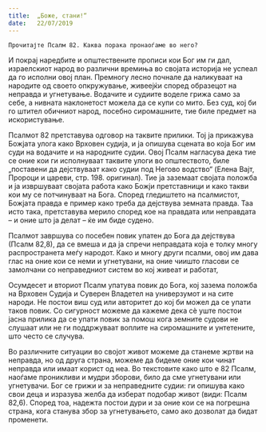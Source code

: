 ```yaml
---
title:  „Боже, стани!“
date:   22/07/2019
---
```


`Прочитајте Псалм 82. Каква порака пронаоѓаме во него?`

И покрај наредбите и општествените прописи кои Бог им ги дал, израелскиот народ во различни времиња во својата историја не успеал да го исполни овој план. Премногу лесно почнале да наликуваат на народите од своето опкружување, живеејќи според образецот на неправда и угнетување. Водачите и судиите воделе грижа само за себе, а нивната наклонетост можела да се купи со мито. Без суд, кој би го штител обичниот народ, посебно сиромашните, тие биле предмет на искористување.

Псалмот 82 претставува одговор на таквите прилики. Тој ја прикажува Божјата улога како Врховен судија, и ја опишува сцената во која Бог им суди на водачите и на народните судии. Овој Псалм нагласува дека тие се оние кои ги исполнуваат таквите улоги во општеството, биле „поставени да дејствуваат како судии под Негово водство“ (Eлена Вајт, Пророци и цареви, стр. 198. оригинал). Тие ја заземаат својата положба и ја извршуваат својата работа како Божји претставници и како такви кои му се потчинуваат на Бога. Според гледиштето на псалмистот, Божјата правда е пример како треба да дејствува земната правда. Таа исто така, претставува мерило според кое на правдата или неправдата – и оние што ја делат – ќе им биде судено.

Псалмот завршува со посебен повик упатен до Бога да дејствува (Псалм 82,8), да се вмеша и да ја спречи неправдата која е толку многу распространета меѓу народот. Како и многу други псалми, овој им дава глас на оние кои се неми и угнетувани, на оние чиишто гласови се замолчани со неправедниот систем во кој живеат и работат,

Осумдесет и вториот Псалм упатува повик до Бога, кој зазема положба на Врховен Судија и Суверен Владетел на универзумот и на сите народи. Не постои виш суд или авторитет до кој би можел да се упати таков повик. Со сигурност можеме да кажеме дека сѐ уште постои јасна прилика да се упати повик за помош кога земните судови не слушаат или не ги поддржуваат воплите на сиромашните и унтетените, што често се случува.

Во различните ситуации во својот живот можеме да станеме жртви на не­­правда, но од друга страна, можеме да бидеме оние кои чинат неправда или имаат корист од неа. Во текстовите како што е 82 Псалм, нао­ѓа­ме про­никливи и мудри зборови, било да сме угнетувани или угнетувачи. Бог се грижи и за неправедните судии: ги опишува како свои деца и изразува желба да изберат подобар живот (види: Псалм 82,6). Според тоа, надежта постои дури и за оние кои се на погрешна страна, кога станува збор за угнетувањето, само ако дозволат да бидат променети.
